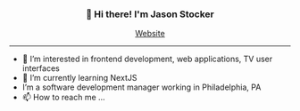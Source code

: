 <h3 align="center">👋 Hi there! I'm Jason Stocker</h3>
<p align="center">
  <a href="https://www.jasonstocker.com">Website</a>
</p>

---

- 👀 I’m interested in frontend development, web applications, TV user interfaces
- 🌱 I’m currently learning NextJS
-  I’m a software development manager working in Philadelphia, PA
- 📫 How to reach me ...

<!---
jbstocker/jbstocker is a ✨ special ✨ repository because its `README.md` (this file) appears on your GitHub profile.
You can click the Preview link to take a look at your changes.
--->
